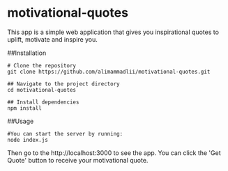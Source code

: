 # motivational-quotes
This app is a simple web application that gives you inspirational quotes to uplift, motivate and inspire you.

##Installation
```
# Clone the repository
git clone https://github.com/alimammadlii/motivational-quotes.git

## Navigate to the project directory
cd motivational-quotes

## Install dependencies
npm install
```
##Usage
```
#You can start the server by running:
node index.js
```
Then go to the http://localhost:3000 to see the app.
You can click the 'Get Quote' button to receive your motivational quote. 

